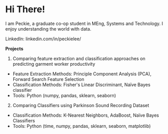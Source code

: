 # Hi There!
I am Peckie, a graduate co-op student in MEng, Systems and Technology. I enjoy understanding the world with data. 

LinkedIn: linkedin.com/in/peckielee/

**Projects**
1. Comparing feature extraction and classification approaches on predicting garment worker productivity
  - Feature Extraction Methods: Principle Component Analysis (PCA), Forward Search Feature Selection
  - Classification Methods: Fisher's Linear Discriminant, Naïve Bayes classifier
  - Tools: Python (numpy, pandas, sklearn, seaborn)

2. Comparing Classifiers using Parkinson Sound Recording Dataset
  - Classification Methods: K-Nearest Neighbors, AdaBoost, Naïve Bayes Classifiers
  - Tools: Python (time, numpy, pandas, sklearn, seaborn, matplotlib)

